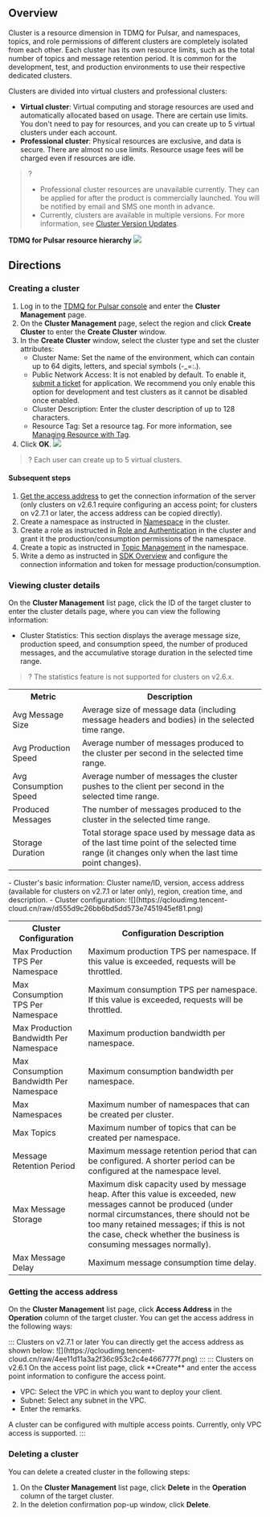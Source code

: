 ## Overview

Cluster is a resource dimension in TDMQ for Pulsar, and namespaces, topics, and role permissions of different clusters are completely isolated from each other. Each cluster has its own resource limits, such as the total number of topics and message retention period. It is common for the development, test, and production environments to use their respective dedicated clusters.

Clusters are divided into virtual clusters and professional clusters:

- **Virtual cluster**: Virtual computing and storage resources are used and automatically allocated based on usage. There are certain use limits. You don't need to pay for resources, and you can create up to 5 virtual clusters under each account.
- **Professional cluster**: Physical resources are exclusive, and data is secure. There are almost no use limits. Resource usage fees will be charged even if resources are idle.

> ?
>
> - Professional cluster resources are unavailable currently. They can be applied for after the product is commercially launched. You will be notified by email and SMS one month in advance.
> - Currently, clusters are available in multiple versions. For more information, see [Cluster Version Updates](https://intl.cloud.tencent.com/document/product/1110/42898).

**TDMQ for Pulsar resource hierarchy**
![](https://qcloudimg.tencent-cloud.cn/raw/af334efc11f390763e0b979a7e90acd3.png)


## Directions

### Creating a cluster

1. Log in to the [TDMQ for Pulsar console](https://console.cloud.tencent.com/tdmq) and enter the **Cluster Management** page.
2. On the **Cluster Management** page, select the region and click **Create Cluster** to enter the **Create Cluster** window.
3. In the **Create Cluster** window, select the cluster type and set the cluster attributes:
   - Cluster Name: Set the name of the environment, which can contain up to 64 digits, letters, and special symbols (-\_=:.).
   - Public Network Access: It is not enabled by default. To enable it, [submit a ticket](https://console.cloud.tencent.com/workorder/category?level1_id=876&level2_id=1772&source=0&data_title=%E6%B6%88%E6%81%AF%E9%98%9F%E5%88%97%20TDMQ&step=1) for application. We recommend you only enable this option for development and test clusters as it cannot be disabled once enabled.
   - Cluster Description: Enter the cluster description of up to 128 characters.
   - Resource Tag: Set a resource tag. For more information, see [Managing Resource with Tag](https://intl.cloud.tencent.com/document/product/1110/42939).
4. Click **OK**.
![](https://qcloudimg.tencent-cloud.cn/raw/04ebb189460de4b51f7a24d815d5dca7.png)

> ? Each user can create up to 5 virtual clusters.

#### Subsequent steps

1. [Get the access address](#Getting-access-address) to get the connection information of the server (only clusters on v2.6.1 require configuring an access point; for clusters on v2.7.1 or later, the access address can be copied directly).
2. Create a namespace as instructed in [Namespace](https://intl.cloud.tencent.com/document/product/1110/42929) in the cluster. 
3. Create a role as instructed in [Role and Authentication](https://intl.cloud.tencent.com/document/product/1110/42936) in the cluster and grant it the production/consumption permissions of the namespace.
4. Create a topic as instructed in [Topic Management](https://intl.cloud.tencent.com/document/product/1110/42930) in the namespace. 
5. Write a demo as instructed in [SDK Overview](https://intl.cloud.tencent.com/document/product/1110/42945) and configure the connection information and token for message production/consumption.



### Viewing cluster details

On the **Cluster Management** list page, click the ID of the target cluster to enter the cluster details page, where you can view the following information:
- Cluster Statistics: This section displays the average message size, production speed, and consumption speed, the number of produced messages, and the accumulative storage duration in the selected time range.
>? The statistics feature is not supported for clusters on v2.6.x.
<table>
<tr>
<th>Metric</th>
<th>Description</th>
</tr>
<tr>
<td>Avg Message Size</td>
<td>Average size of message data (including message headers and bodies) in the selected time range.</td>
</tr>
<tr>
<td>Avg Production Speed</td>
<td>Average number of messages produced to the cluster per second in the selected time range.</td>
</tr>
<tr>
<td>Avg Consumption Speed</td>
<td>Average number of messages the cluster pushes to the client per second in the selected time range.</td>
</tr>
<tr>
<td>Produced Messages</td>
<td>The number of messages produced to the cluster in the selected time range.</td>
</tr>
<tr>
<td>Storage Duration</td>
<td>Total storage space used by message data as of the last time point of the selected time range (it changes only when the last time point changes).</td>
</tr>
</table>
- Cluster's basic information: Cluster name/ID, version, access address (available for clusters on v2.7.1 or later only), region, creation time, and description.
- Cluster configuration:
![](https://qcloudimg.tencent-cloud.cn/raw/d555d9c26bb6bd5dd573e7451945ef81.png)
<table>
<tr>
<th>Cluster Configuration</th>
<th>Configuration Description</th>
</tr>
<tr>
<td>Max Production TPS Per Namespace</td>
<td>Maximum production TPS per namespace. If this value is exceeded, requests will be throttled.</td>
</tr>
<tr>
<td>Max Consumption TPS Per Namespace</td>
<td>Maximum consumption TPS per namespace. If this value is exceeded, requests will be throttled.</td>
</tr>
<tr>
<td>Max Production Bandwidth Per Namespace</td>
<td>Maximum production bandwidth per namespace.</td>
</tr>
<tr>
<td>Max Consumption Bandwidth Per Namespace</td>
<td>Maximum consumption bandwidth per namespace.</td>
</tr>
<tr>
<td>Max Namespaces</td>
<td>Maximum number of namespaces that can be created per cluster.</td>
</tr>
<tr>
<td>Max Topics</td>
<td>Maximum number of topics that can be created per namespace.</td>
</tr>
<tr>
<td>Message Retention Period</td>
<td>Maximum message retention period that can be configured. A shorter period can be configured at the namespace level.</td>
</tr>
<tr>
<td>Max Message Storage	</td>
<td>Maximum disk capacity used by message heap. After this value is exceeded, new messages cannot be produced (under normal circumstances, there should not be too many retained messages; if this is not the case, check whether the business is consuming messages normally).</td>
</tr>
<tr>
<td>Max Message Delay	</td>
<td>Maximum message consumption time delay.</td>
</tr>
</table>



### Getting the access address[](id:Getting-access-address)

On the **Cluster Management** list page, click **Access Address** in the **Operation** column of the target cluster. You can get the access address in the following ways:

<dx-tabs>
::: Clusters on v2.7.1 or later
You can directly get the access address as shown below:
![](https://qcloudimg.tencent-cloud.cn/raw/4ee11d11a3a2f36c953c2c4e4667777f.png)
:::
::: Clusters on v2.6.1
On the access point list page, click **Create** and enter the access point information to configure the access point.

- VPC: Select the VPC in which you want to deploy your client.
- Subnet: Select any subnet in the VPC.
- Enter the remarks.



<dx-alert infotype="explain" title="">
A cluster can be configured with multiple access points. Currently, only VPC access is supported.
</dx-alert>
:::

</dx-tabs>

### Deleting a cluster

You can delete a created cluster in the following steps:

1. On the **Cluster Management** list page, click **Delete** in the **Operation** column of the target cluster.
2. In the deletion confirmation pop-up window, click **Delete**.
